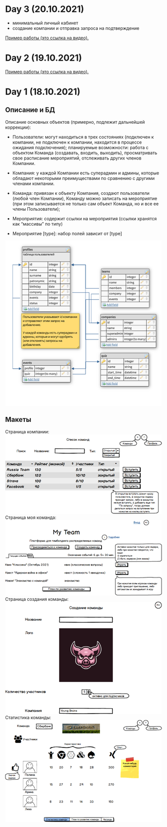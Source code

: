 # Day 3 (20.10.2021)

- минимальный личный кабинет
- создание компании и отправка запроса на подтверждение

[Пример работы (это ссылка на видео).](https://drive.google.com/file/d/1frp6ijluFZl8t2Gl6TunT-2FIcvdwzx1/view?usp=sharing)

# Day 2 (19.10.2021)

[Пример работы (это ссылка на видео).](https://drive.google.com/file/d/1PCnbUtR1rXLmXdZpZAGhekehxI1EEaVl/view?usp=sharing)

# Day 1 (18.10.2021)

## Описание и БД

Описание основных объектов (примерно, подлежит дальнейшей коррекции): 
 
- Пользователи: могут находиться в трех состояниях (подключен к компании, не подключен к компании, находится в процессе ожидания подключения); планируемые возможности: работа с объектом Команда (создавать, входить, выходить), просматривать свое расписание мероприятий, отслеживать других членов Компании. 
 
- Компания: у каждой Компании есть суперадмин и админы, которые обладают некоторыми преимуществами по сравнению с другими членами компании. 
 
- Команда: привязан к объекту Компания, создают пользователи (любой член Компании), 
Команду можно записать на мероприятие (при этом записывается не только сам объект Команда, но и все ее члены Пользователи); 
 
- Мероприятия: содержит ссылки на мероприятия (ссылки хранятся как “массивы” по типу) 

- Мероприятие [type]: набор полей зависит от [type] 
 
![](report/db.png) 
 
## Макеты

Страница компании:
![](report/3.png) 
Страница моя команда:
![](report/1.png) 
Страница создания команды:
![](report/2.png) 
Статистика команды:
![](report/4.png) 